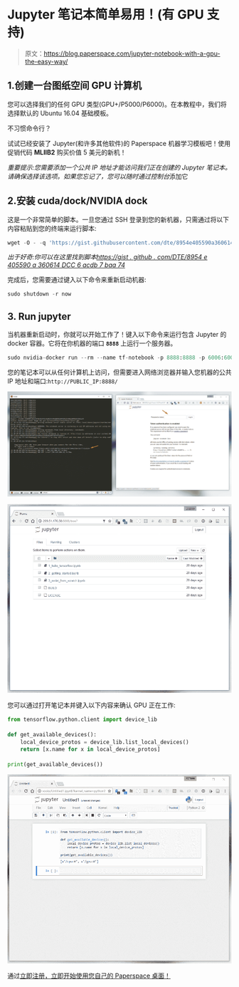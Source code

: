 # Jupyter 笔记本简单易用！(有 GPU 支持)

> 原文：<https://blog.paperspace.com/jupyter-notebook-with-a-gpu-the-easy-way/>

## 1.创建一台图纸空间 GPU 计算机

您可以选择我们的任何 GPU 类型(GPU+/P5000/P6000)。在本教程中，我们将选择默认的 Ubuntu 16.04 基础模板。

不习惯命令行？

试试已经安装了 Jupyter(和许多其他软件)的 Paperspace 机器学习模板吧！使用促销代码 **MLIIB2** 购买价值 5 美元的新机！

*重要提示:您需要添加一个公共 IP 地址才能访问我们正在创建的 Jupyter 笔记本。请确保选择该选项。如果您忘记了，您可以随时通过控制台*添加它

## 2.安装 cuda/dock/NVIDIA dock

这是一个非常简单的脚本。一旦您通过 SSH 登录到您的新机器，只需通过将以下内容粘贴到您的终端来运行脚本:

```py
wget -O - -q 'https://gist.githubusercontent.com/dte/8954e405590a360614dcc6acdb7baa74/raw/d1b5a01ed0b9252654016d2a9a435dc8b4c045e7/install-CUDA-docker-nvidia-docker.sh' | sudo bash 
```

*出于好奇:你可以在这里找到脚本[https://gist . github . com/DTE/8954 e 405590 a 360614 DCC 6 acdb 7 baa 74](https://gist.github.com/dte/8954e405590a360614dcc6acdb7baa74)*

完成后，您需要通过键入以下命令来重新启动机器:

```py
sudo shutdown -r now 
```

## 3\. Run jupyter

当机器重新启动时，你就可以开始工作了！键入以下命令来运行包含 Jupyter 的 docker 容器。它将在你机器的端口 **`8888`** 上运行一个服务器。

```py
sudo nvidia-docker run --rm --name tf-notebook -p 8888:8888 -p 6006:6006 gcr.io/tensorflow/tensorflow:latest-gpu jupyter notebook --allow-root 
```

您的笔记本可以从任何计算机上访问，但需要进入网络浏览器并输入您机器的公共 IP 地址和端口:`http://PUBLIC_IP:8888/`

![](img/c4362a9a5dbaecfc3b3124d041636878.png)

![](img/5b24c20409f0c97f3d3388a7e6fa5cb9.png)

您可以通过打开笔记本并键入以下内容来确认 GPU 正在工作:

```py
from tensorflow.python.client import device_lib

def get_available_devices():
    local_device_protos = device_lib.list_local_devices()
    return [x.name for x in local_device_protos]

print(get_available_devices()) 
```

![](img/635f2d50852ae550e9c61648a95312f0.png)

通过[立即注册，立即开始使用您自己的 Paperspace 桌面！](https://www.paperspace.com/account/signup?utm_campaign=jupyterblog)